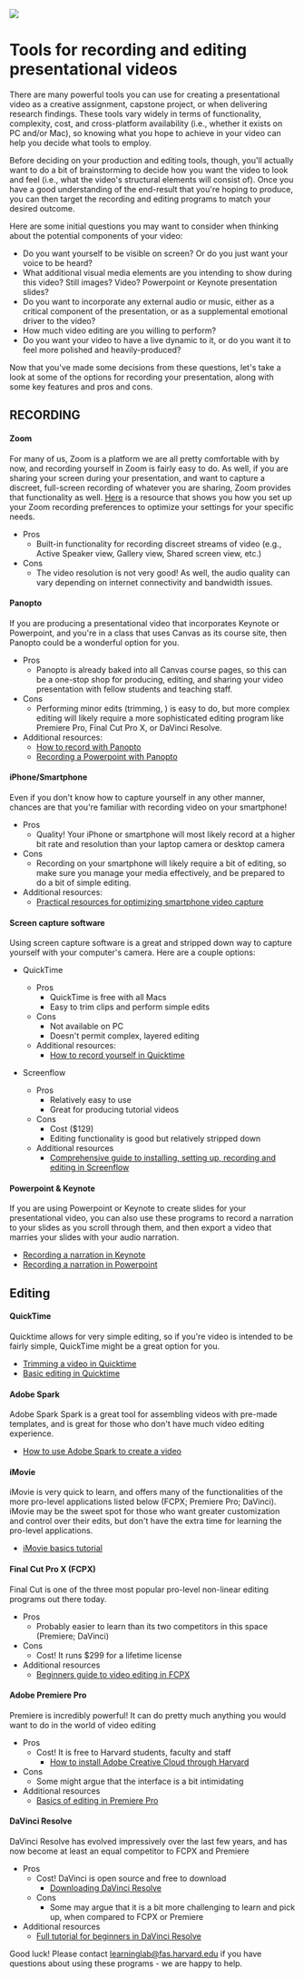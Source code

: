 ![](https://img.eztalks.com/presentation/video-presentations.jpg)

# Tools for recording and editing presentational videos

There are many powerful tools you can use for creating a presentational video as a creative assignment, capstone project, or when delivering research findings. These tools vary widely in terms of functionality, complexity, cost, and cross-platform availability (i.e., whether it exists on PC and/or Mac), so knowing what you hope to achieve in your video can help you decide what tools to employ.

Before deciding on your production and editing tools, though, you'll actually want to do a bit of brainstorming to decide how you want the video to look and feel (i.e., what the video's structural elements will consist of). Once you have a good understanding of the end-result that you're hoping to produce, you can then target the recording and editing programs to match your desired outcome.

Here are some initial questions you may want to consider when thinking about the potential components of your video:

* Do you want yourself to be visible on screen? Or do you just want your voice to be heard?
* What additional visual media elements are you intending to show during this video? Still images? Video? Powerpoint or Keynote presentation slides?
* Do you want to incorporate any external audio or music, either as a critical component of the presentation, or as a supplemental emotional driver to the video?
* How much video editing are you willing to perform?
* Do you want your video to have a live dynamic to it, or do you want it to feel more polished and heavily-produced?

Now that you've made some decisions from these questions, let's take a look at some of the options for recording your presentation, along with some key features and pros and cons.
## RECORDING
#### Zoom
For many of us, Zoom is a platform we are all pretty comfortable with by now, and recording yourself in Zoom is fairly easy to do. As well, if you are sharing your screen during your presentation, and want to capture a discreet, full-screen recording of whatever you are sharing, Zoom provides that functionality as well. [Here](http://resources.learninglab.xyz/simple/people/katie-g/optimizing-zoom-recordings) is a resource that shows you how you set up your Zoom recording preferences to optimize your settings for your specific needs.

* Pros
  * Built-in functionality for recording discreet streams of video (e.g., Active Speaker view, Gallery view, Shared screen view, etc.)
* Cons
  * The video resolution is not very good! As well, the audio quality can vary depending on internet connectivity and bandwidth issues.

#### Panopto
If you are producing a presentational video that incorporates Keynote or Powerpoint, and you're in a class that uses Canvas as its course site, then Panopto could be a wonderful option for you.

* Pros
  * Panopto is already baked into all Canvas course pages, so this can be a one-stop shop for producing, editing, and sharing your video presentation with fellow students and teaching staff.
* Cons
  * Performing minor edits (trimming, ) is easy to do, but more complex editing will likely require a more sophisticated editing program like Premiere Pro, Final Cut Pro X, or DaVinci Resolve.
* Additional resources:
  * [How to record with Panopto](https://youtu.be/I0agGvC4EaQ)
  * [Recording a Powerpoint with Panopto](https://harvard.hosted.panopto.com/Panopto/Pages/Viewer.aspx?id=0040f469-4a08-4e52-aca6-ab83013cee3f)

#### iPhone/Smartphone
Even if you don't know how to capture yourself in any other manner, chances are that you're familiar with recording video on your smartphone!

* Pros
  * Quality! Your iPhone or smartphone will most likely record at a higher bit rate and resolution than your laptop camera or desktop camera
* Cons
  * Recording on your smartphone will likely require a bit of editing, so make sure you manage your media effectively, and be prepared to do a bit of simple editing.
* Additional resources:
  * [Practical resources for optimizing smartphone video capture](https://spark.adobe.com/page/LmQH0BMLfWghT/)

#### Screen capture software
Using screen capture software is a great and stripped down way to capture yourself with your computer's camera. Here are a couple options:

* QuickTime
  * Pros
    * QuickTime is free with all Macs
    * Easy to trim clips and perform simple edits
  * Cons
    * Not available on PC
    * Doesn't permit complex, layered editing
  * Additional resources:
    * [How to record yourself in Quicktime](https://youtu.be/405uFA-lmro)

* Screenflow
  * Pros
    * Relatively easy to use
    * Great for producing tutorial videos
  * Cons
    * Cost ($129)
    * Editing functionality is good but relatively stripped down
  * Additional resources
    * [Comprehensive guide to installing, setting up, recording and editing in Screenflow](https://www.telestream.net/pdfs/user-guides/ScreenFlow-9-Tutorial.pdf)


#### Powerpoint & Keynote
If you are using Powerpoint or Keynote to create slides for your presentational video, you can also use these programs to record a narration to your slides as you scroll through them, and then export a video that marries your slides with your audio narration.

* [Recording a narration in Keynote](https://youtu.be/C6e2ZtHnimA)
* [Recording a narration in Powerpoint](https://youtu.be/uKgfVZ4aCE0)

## Editing

#### QuickTime
Quicktime allows for very simple editing, so if you're video is intended to be fairly simple, QuickTime might be a great option for you.
  * [Trimming a video in Quicktime](https://youtu.be/C1Gb3Ptudqg)
  * [Basic editing in Quicktime](https://youtu.be/_1wm4khPOQI)

#### Adobe Spark
Adobe Spark
Spark is a great tool for assembling videos with pre-made templates, and is great for those who don't have much video editing experience.
  * [How to use Adobe Spark to create a video](https://youtu.be/H6gWqMaHYwY)

#### iMovie
iMovie is very quick to learn, and offers many of the functionalities of the more pro-level applications listed below (FCPX; Premiere Pro; DaVinci). iMovie may be the sweet spot for those who want greater customization and control over their edits, but don't have the extra time for learning the pro-level applications.
  * [iMovie basics tutorial](https://youtu.be/U1Hd60lwOyA)

#### Final Cut Pro X (FCPX)
Final Cut is one of the three most popular pro-level non-linear editing programs out there today.
  * Pros
    * Probably easier to learn than its two competitors in this space (Premiere; DaVinci)
  * Cons
    * Cost! It runs $299 for a lifetime license
  * Additional resources
    * [Beginners guide to video editing in FCPX](https://youtu.be/ZxB1NPQ9KoU)

#### Adobe Premiere Pro
Premiere is incredibly powerful! It can do pretty much anything you would want to do in the world of video editing
  * Pros
    * Cost! It is free to Harvard students, faculty and staff
      * [How to install Adobe Creative Cloud through Harvard](https://harvard.service-now.com/ithelp/www.poetry.fas.harvard.edu?id=kb_article&sys_id=9f3244d3dba304d430ed1dca489619e0)
  * Cons
    * Some might argue that the interface is a bit intimidating
  * Additional resources
    * [Basics of editing in Premiere Pro](https://youtu.be/Vb_KMixktfA)


#### DaVinci Resolve
DaVinci Resolve has evolved impressively over the last few years, and has now become at least an equal competitor to FCPX and Premiere
  * Pros
    * Cost! DaVinci is open source and free to download
      * [Downloading DaVinci Resolve](https://www.blackmagicdesign.com/products/davinciresolve/)
    * Cons
      * Some may argue that it is a bit more challenging to learn and pick up, when compared to FCPX or Premiere
  * Additional resources
    * [Full tutorial for beginners in DaVinci Resolve](https://youtu.be/52vK5mzl1jQ)

Good luck! Please contact learninglab@fas.harvard.edu if you have questions about using these programs - we are happy to help.
